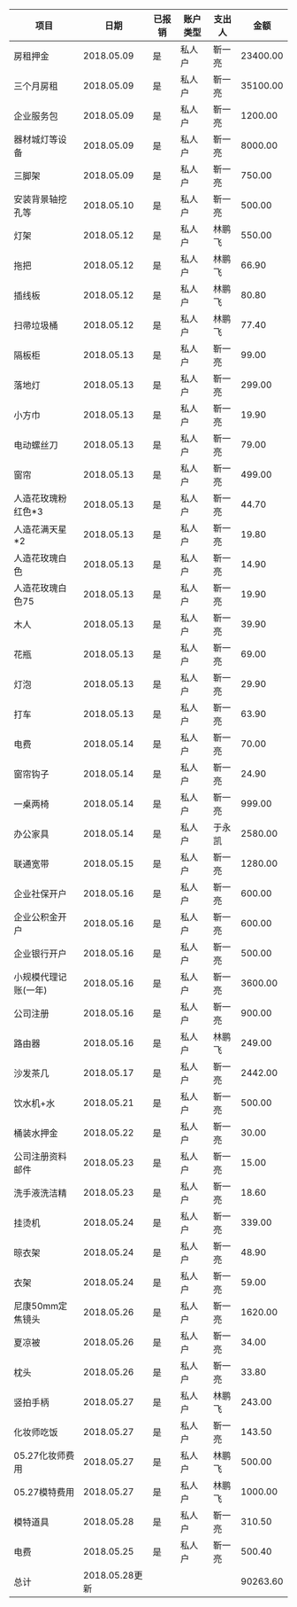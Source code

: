 | **项目**      | **日期**       | **已报销** | **账户类型** | **支出人** | **金额**   |
| ----------- | ------------ | ------- | -------- | ------- | -------- |
| 房租押金        | 2018.05.09   | 是       | 私人户      | 靳一亮     | 23400.00 |
| 三个月房租       | 2018.05.09   | 是       | 私人户      | 靳一亮     | 35100.00 |
| 企业服务包       | 2018.05.09   | 是       | 私人户      | 靳一亮     | 1200.00  |
| 器材城灯等设备     | 2018.05.09   | 是       | 私人户      | 靳一亮     | 8000.00  |
| 三脚架         | 2018.05.09   | 是       | 私人户      | 靳一亮     | 750.00   |
| 安装背景轴挖孔等    | 2018.05.10   | 是       | 私人户      | 靳一亮     | 500.00   |
| 灯架          | 2018.05.12   | 是       | 私人户      | 林鹏飞     | 550.00   |
| 拖把          | 2018.05.12   | 是       | 私人户      | 林鹏飞     | 66.90    |
| 插线板         | 2018.05.12   | 是       | 私人户      | 林鹏飞     | 80.80    |
| 扫帚垃圾桶       | 2018.05.12   | 是       | 私人户      | 林鹏飞     | 77.40    |
| 隔板柜         | 2018.05.13   | 是       | 私人户      | 靳一亮     | 99.00    |
| 落地灯         | 2018.05.13   | 是       | 私人户      | 靳一亮     | 299.00   |
| 小方巾         | 2018.05.13   | 是       | 私人户      | 靳一亮     | 19.90    |
| 电动螺丝刀       | 2018.05.13   | 是       | 私人户      | 靳一亮     | 79.00    |
| 窗帘          | 2018.05.13   | 是       | 私人户      | 靳一亮     | 499.00   |
| 人造花玫瑰粉红色*3  | 2018.05.13   | 是       | 私人户      | 靳一亮     | 44.70    |
| 人造花满天星*2    | 2018.05.13   | 是       | 私人户      | 靳一亮     | 19.80    |
| 人造花玫瑰白色     | 2018.05.13   | 是       | 私人户      | 靳一亮     | 14.90    |
| 人造花玫瑰白色75   | 2018.05.13   | 是       | 私人户      | 靳一亮     | 19.90    |
| 木人          | 2018.05.13   | 是       | 私人户      | 靳一亮     | 39.90    |
| 花瓶          | 2018.05.13   | 是       | 私人户      | 靳一亮     | 69.00    |
| 灯泡          | 2018.05.13   | 是       | 私人户      | 靳一亮     | 29.90    |
| 打车          | 2018.05.13   | 是       | 私人户      | 靳一亮     | 63.90    |
| 电费          | 2018.05.14   | 是       | 私人户      | 靳一亮     | 70.00    |
| 窗帘钩子        | 2018.05.14   | 是       | 私人户      | 靳一亮     | 24.90    |
| 一桌两椅        | 2018.05.14   | 是       | 私人户      | 靳一亮     | 999.00   |
| 办公家具        | 2018.05.14   | 是       | 私人户      | 于永凯     | 2580.00  |
| 联通宽带        | 2018.05.15   | 是       | 私人户      | 靳一亮     | 1280.00  |
| 企业社保开户      | 2018.05.16   | 是       | 私人户      | 靳一亮     | 600.00   |
| 企业公积金开户     | 2018.05.16   | 是       | 私人户      | 靳一亮     | 600.00   |
| 企业银行开户      | 2018.05.16   | 是       | 私人户      | 靳一亮     | 500.00   |
| 小规模代理记账(一年) | 2018.05.16   | 是       | 私人户      | 靳一亮     | 3600.00  |
| 公司注册        | 2018.05.16   | 是       | 私人户      | 靳一亮     | 900.00   |
| 路由器         | 2018.05.16   | 是       | 私人户      | 林鹏飞     | 249.00   |
| 沙发茶几        | 2018.05.17   | 是       | 私人户      | 靳一亮     | 2442.00  |
| 饮水机+水       | 2018.05.21   | 是       | 私人户      | 靳一亮     | 500.00   |
| 桶装水押金       | 2018.05.22   | 是       | 私人户      | 靳一亮     | 30.00    |
| 公司注册资料邮件    | 2018.05.23   | 是       | 私人户      | 靳一亮     | 15.00    |
| 洗手液洗洁精      | 2018.05.23   | 是       | 私人户      | 靳一亮     | 18.60    |
| 挂烫机         | 2018.05.24   | 是       | 私人户      | 靳一亮     | 339.00   |
| 晾衣架         | 2018.05.24   | 是       | 私人户      | 靳一亮     | 48.90    |
| 衣架          | 2018.05.24   | 是       | 私人户      | 靳一亮     | 59.00    |
| 尼康50mm定焦镜头  | 2018.05.26   | 是       | 私人户      | 靳一亮     | 1620.00  |
| 夏凉被         | 2018.05.26   | 是       | 私人户      | 靳一亮     | 34.00    |
| 枕头          | 2018.05.26   | 是       | 私人户      | 靳一亮     | 33.80    |
| 竖拍手柄        | 2018.05.27   | 是       | 私人户      | 林鹏飞     | 243.00   |
| 化妆师吃饭       | 2018.05.27   | 是       | 私人户      | 靳一亮     | 143.50   |
| 05.27化妆师费用  | 2018.05.27   | 是       | 私人户      | 林鹏飞     | 500.00   |
| 05.27模特费用   | 2018.05.27   | 是       | 私人户      | 林鹏飞     | 1000.00  |
| 模特道具        | 2018.05.28   | 是       | 私人户      | 靳一亮     | 310.50   |
| 电费          | 2018.05.25   | 是       | 私人户      | 靳一亮     | 500.40   |
| 总计          | 2018.05.28更新 |         |          |         | 90263.60 |